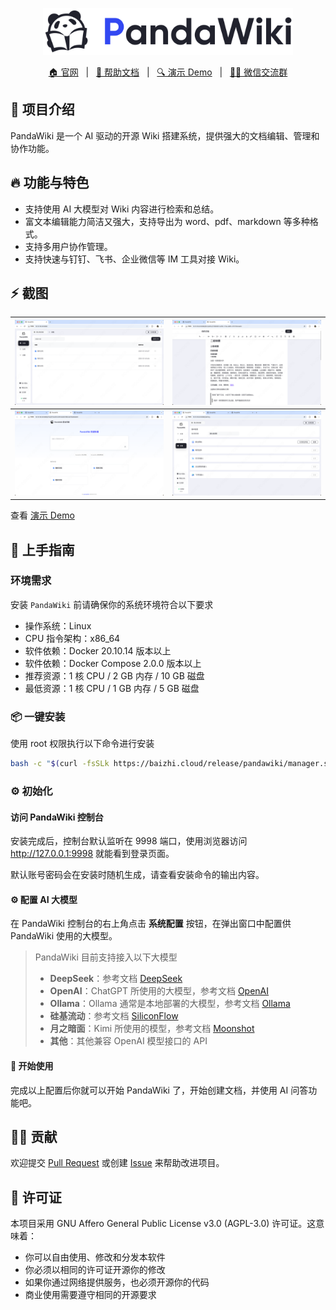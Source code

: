 <p align="center">
  <img src="/images/banner.png" width="400" />
</p>


<p align="center">
  <a target="_blank" href="https://ly.safepoint.cloud/laA8asp">🏠 官网</a> &nbsp; | &nbsp;
  <a target="_blank" href="https://ly.safepoint.cloud/w2AeHhb">📖 帮助文档</a> &nbsp; | &nbsp;
  <a target="_blank" href="https://ly.safepoint.cloud/hSMd4SH">🔍 演示 Demo</a> &nbsp; | &nbsp;
  <a target="_blank" href="https://discord.gg/SVnZGzHFvn">🙋‍♂️ 微信交流群</a>
</p>

## 👋 项目介绍

PandaWiki 是一个 AI 驱动的开源 Wiki 搭建系统，提供强大的文档编辑、管理和协作功能。

## 🔥 功能与特色

- 支持使用 AI 大模型对 Wiki 内容进行检索和总结。
- 富文本编辑能力简洁又强大，支持导出为 word、pdf、markdown 等多种格式。
- 支持多用户协作管理。
- 支持快速与钉钉、飞书、企业微信等 IM 工具对接 Wiki。

## ⚡️ 截图

| <img src="./images/screenshot-1.png" width=370 /> | <img src="./images/screenshot-2.png" width=370 /> |
| ------------------------------------------------- | ------------------------------------------------- | 
| <img src="./images/screenshot-3.png" width=370 /> | <img src="./images/screenshot-4.png" width=370 /> | 

查看 [演示 Demo](https://baizhi.cloud/)

## 🚀 上手指南

### 环境需求

安装 `PandaWiki` 前请确保你的系统环境符合以下要求

- 操作系统：Linux
- CPU 指令架构：x86_64
- 软件依赖：Docker 20.10.14 版本以上
- 软件依赖：Docker Compose 2.0.0 版本以上
- 推荐资源：1 核 CPU / 2 GB 内存 / 10 GB 磁盘
- 最低资源：1 核 CPU / 1 GB 内存 / 5 GB 磁盘

### 📦 一键安装

使用 root 权限执行以下命令进行安装

```bash
bash -c "$(curl -fsSLk https://baizhi.cloud/release/pandawiki/manager.sh)"
```

### ⚙️ 初始化

#### 访问 PandaWiki 控制台

安装完成后，控制台默认监听在 9998 端口，使用浏览器访问 http://127.0.0.1:9998 就能看到登录页面。

默认账号密码会在安装时随机生成，请查看安装命令的输出内容。

#### ⚙️ 配置 AI 大模型

在  PandaWiki 控制台的右上角点击 **系统配置** 按钮，在弹出窗口中配置供 PandaWiki 使用的大模型。

> PandaWiki 目前支持接入以下大模型
> 
> - **DeepSeek**：参考文档 [DeepSeek](https://platform.deepseek.com/)
> - **OpenAI**：ChatGPT 所使用的大模型，参考文档 [OpenAI](https://platform.openai.com/)
>- **Ollama**：Ollama 通常是本地部署的大模型，参考文档 [Ollama](https://github.com/ollama/ollama/tree/main/docs)
>- **硅基流动**：参考文档 [SiliconFlow](https://docs.siliconflow.cn/)
>- **月之暗面**：Kimi 所使用的模型，参考文档 [Moonshot](https://platform.moonshot.cn/)
> - **其他**：其他兼容 OpenAI 模型接口的 API

#### 💪 开始使用

完成以上配置后你就可以开始 PandaWiki 了，开始创建文档，并使用 AI 问答功能吧。

## 🙋‍♂️ 贡献

欢迎提交 [Pull Request](https://github.com/chaitin/PandaWiki/pulls) 或创建 [Issue](https://github.com/chaitin/PandaWiki/issues) 来帮助改进项目。

## 📝 许可证

本项目采用 GNU Affero General Public License v3.0 (AGPL-3.0) 许可证。这意味着：

- 你可以自由使用、修改和分发本软件
- 你必须以相同的许可证开源你的修改
- 如果你通过网络提供服务，也必须开源你的代码
- 商业使用需要遵守相同的开源要求
